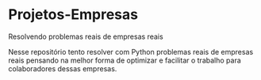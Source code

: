 # Projetos-Empresas
Resolvendo problemas reais de empresas reais

Nesse repositório tento resolver com Python problemas reais de empresas reais pensando na melhor forma de optimizar e facilitar o trabalho para colaboradores dessas empresas.
